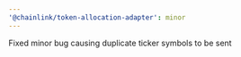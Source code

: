 ```yaml
---
'@chainlink/token-allocation-adapter': minor
---
```


Fixed minor bug causing duplicate ticker symbols to be sent
